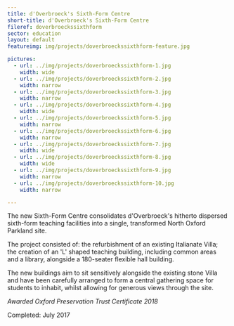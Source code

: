 ```yaml
---
title: d'Overbroeck's Sixth-Form Centre
short-title: d'Overbroeck's Sixth-Form Centre
fileref: doverbroeckssixthform
sector: education
layout: default
featureimg: img/projects/doverbroeckssixthform-feature.jpg

pictures:
  - url: ../img/projects/doverbroeckssixthform-1.jpg
    width: wide
  - url: ../img/projects/doverbroeckssixthform-2.jpg
    width: narrow
  - url: ../img/projects/doverbroeckssixthform-3.jpg
    width: narrow
  - url: ../img/projects/doverbroeckssixthform-4.jpg
    width: wide
  - url: ../img/projects/doverbroeckssixthform-5.jpg
    width: narrow
  - url: ../img/projects/doverbroeckssixthform-6.jpg
    width: narrow
  - url: ../img/projects/doverbroeckssixthform-7.jpg
    width: wide
  - url: ../img/projects/doverbroeckssixthform-8.jpg
    width: wide
  - url: ../img/projects/doverbroeckssixthform-9.jpg
    width: narrow
  - url: ../img/projects/doverbroeckssixthform-10.jpg
    width: narrow

---
```


The new Sixth-Form Centre consolidates d'Overbroeck's hitherto dispersed sixth-form teaching facilities into a single, transformed North Oxford Parkland site.

The project consisted of: the refurbishment of an existing Italianate Villa; the creation of an 'L' shaped teaching building, including common areas and a library, alongside a 180-seater flexible hall building.

The new buildings aim to sit sensitively alongside the existing stone Villa and have been carefully arranged to form a central gathering space for students to inhabit, whilst allowing for generous views through the site.

*Awarded Oxford Preservation Trust Certificate 2018*

Completed: July 2017